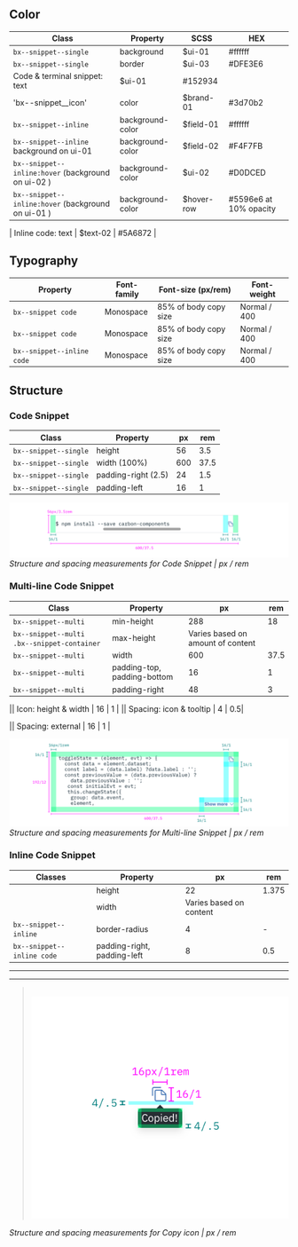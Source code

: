 ## Color

| Class                 | Property        |SCSS       | HEX     |
|-----------------------|-----------------|-----------|---------|
| `bx--snippet--single` | background      | $ui-01    | #ffffff |
| `bx--snippet--single` | border          | $ui-03    | #DFE3E6 |  
| Code & terminal snippet: text           | $ui-01    | #152934 |
| 'bx--snippet__icon'   | color           | $brand-01 | #3d70b2 |
| `bx--snippet--inline` | background-color | $field-01| #ffffff |
| `bx--snippet--inline` background on ui-01 | background-color    | $field-02  | #F4F7FB |
| `bx--snippet--inline:hover` (background on ui-02 ) | background-color | $ui-02   | #D0DCED |
| `bx--snippet--inline:hover` (background on ui-01 ) | background-color | $hover-row  | #5596e6 at 10% opacity|

| Inline code: text           | $text-02   | #5A6872 |


## Typography

| Property | Font-family | Font-size (px/rem) | Font-weight  |
|----------|-------------|--------------------|--------------|
| `bx--snippet code`| Monospace | 85% of body copy size |Normal / 400 |
| `bx--snippet code`| Monospace | 85% of body copy size | Normal / 400 |
| `bx--snippet--inline code`  | Monospace   | 85% of body copy size | Normal / 400 |

## Structure


### Code Snippet

| Class                 | Property          | px  | rem  |
|-----------------------|-------------------|-----|------|
| `bx--snippet--single` | height            | 56  | 3.5  |
| `bx--snippet--single` | width (100%)      | 600 | 37.5 |
| `bx--snippet--single` | padding-right (2.5) | 24  | 1.5     |
| `bx--snippet--single` | padding-left      | 16  | 1     |

<!-- Not done with spacing but with positioning
|| Spacing: icon & tooltip | 4 | 0.5| -->

![](images/code-snippet-style-1.png)
_Structure and spacing measurements for Code Snippet | px / rem_


### Multi-line Code Snippet

| Class               | Property          | px  | rem  |
|---------------------|-------------------|-----|-------|
| `bx--snippet--multi`| min-height        | 288 | 18    |
| `bx--snippet--multi .bx--snippet-container`| max-height   | Varies based on amount of content |     |
| `bx--snippet--multi`| width             | 600 | 37.5    |
| `bx--snippet--multi`| padding-top, padding-bottom | 16  | 1     |
| `bx--snippet--multi`| padding-right     | 48  | 3       |


|| Icon: height & width      | 16  | 1   |
|| Spacing: icon & tooltip | 4 | 0.5|

|| Spacing: external | 16  | 1     |

![](images/code-snippet-style-2.png)
_Structure and spacing measurements for Multi-line Snippet | px / rem_



### Inline Code Snippet

| Classes        | Property          | px  | rem  |
|----------------|-------------------|-----|-------|
|| height             | 22 | 1.375 |
|| width | Varies based on content |  |
|`bx--snippet--inline`| border-radius | 4 | - |
|`bx--snippet--inline code`| padding-right, padding-left | 8 | 0.5 |





---
***
> 
![](images/code-snippet-style-3.png)

_Structure and spacing measurements for Copy icon | px / rem_
